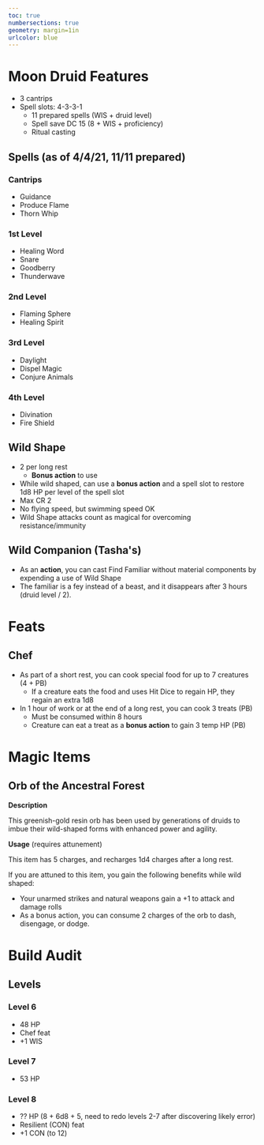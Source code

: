 ```yaml
---
toc: true
numbersections: true
geometry: margin=1in
urlcolor: blue
---
```


# Moon Druid Features

- 3 cantrips
- Spell slots: 4-3-3-1
  - 11 prepared spells (WIS + druid level)
  - Spell save DC 15 (8 + WIS + proficiency)
  - Ritual casting

## Spells (as of 4/4/21, 11/11 prepared)

### Cantrips

- Guidance
- Produce Flame
- Thorn Whip

### 1st Level

- Healing Word
- Snare
- Goodberry
- Thunderwave

### 2nd Level

- Flaming Sphere
- Healing Spirit

### 3rd Level

- Daylight
- Dispel Magic
- Conjure Animals

### 4th Level

- Divination
- Fire Shield

## Wild Shape

- 2 per long rest
  - **Bonus action** to use
- While wild shaped, can use a **bonus action** and a spell slot to restore 1d8
  HP per level of the spell slot
- Max CR 2
- No flying speed, but swimming speed OK
- Wild Shape attacks count as magical for overcoming resistance/immunity

## Wild Companion (Tasha's)

- As an **action**, you can cast Find Familiar without material components by
  expending a use of Wild Shape
- The familiar is a fey instead of a beast, and it disappears after 3 hours
  (druid level / 2).

# Feats

## Chef

- As part of a short rest, you can cook special food for up to 7 creatures (4 +
  PB)
  - If a creature eats the food and uses Hit Dice to regain HP, they regain an
    extra 1d8
- In 1 hour of work or at the end of a long rest, you can cook 3 treats (PB)
  - Must be consumed within 8 hours
  - Creature can eat a treat as a **bonus action** to gain 3 temp HP (PB)

# Magic Items

## Orb of the Ancestral Forest

**Description**

This greenish-gold resin orb has been used by generations of druids to imbue
their wild-shaped forms with enhanced power and agility.

**Usage** (requires attunement)

This item has 5 charges, and recharges 1d4 charges after a long rest.

If you are attuned to this item, you gain the following benefits while wild
shaped:

- Your unarmed strikes and natural weapons gain a +1 to attack and damage rolls
- As a bonus action, you can consume 2 charges of the orb to dash, disengage, or
  dodge.

# Build Audit

## Levels

### Level 6

- 48 HP
- Chef feat
- +1 WIS

### Level 7

- 53 HP

### Level 8

- ?? HP (8 + 6d8 + 5, need to redo levels 2-7 after discovering likely error)
- Resilient (CON) feat
- +1 CON (to 12)
